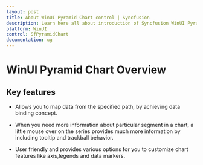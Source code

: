 ```yaml
---
layout: post
title: About WinUI Pyramid Chart control | Syncfusion
description: Learn here all about introduction of Syncfusion WinUI Pyramid Chart(SfPyramidChart) control with key features and more.
platform: WinUI
control: SfPyramidChart
documentation: ug
---
```


# WinUI Pyramid Chart Overview

## Key features

* Allows you to map data from the specified path, by achieving data binding concept.

* When you need more information about particular segment in a chart, a little mouse over on the series provides much more information by including tooltip and trackball behavior.

* User friendly and provides various options for you to customize chart features like axis,legends and data markers.

